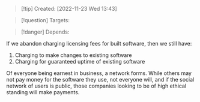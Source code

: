 >[!tip] Created: [2022-11-23 Wed 13:43]

>[!question] Targets: 

>[!danger] Depends: 

If we abandon charging licensing fees for built software, then we still have:
1. Charging to make changes to existing software
2. Charging for guaranteed uptime of existing software

Of everyone being earnest in business, a network forms.  While others may not pay money for the software they use, not everyone will, and if the social network of users is public, those companies looking to be of high ethical standing will make payments.